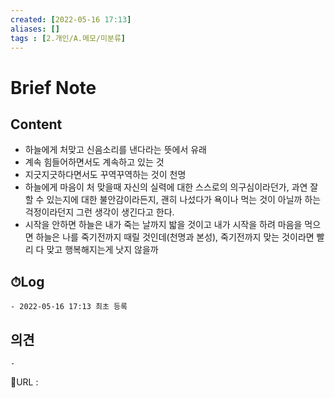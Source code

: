 ```yaml
---
created: [2022-05-16 17:13]
aliases: []
tags : [2.개인/A.메모/미분류]
---
```

# Brief Note
## Content
- 하늘에게 처맞고 신음소리를 낸다라는 뜻에서 유래
- 계속 힘들어하면서도 계속하고 있는 것
- 지긋지긋하다면서도 꾸역꾸역하는 것이 천명
- 하늘에게 마음이 처 맞을때 자신의 실력에 대한 스스로의 의구심이라던가, 과연 잘할 수 있는지에 대한 불안감이라든지, 괜히 나섰다가 욕이나 먹는 것이 아닐까 하는 걱정이라던지 그런 생각이 생긴다고 한다.
- 시작을 안하면 하늘은 내가 죽는 날까지 밟을 것이고 내가 시작을 하려 마음을 먹으면 하늘은 나를 죽기전까지 때릴 것인데(천명과 본성), 죽기전까지 맞는 것이라면 빨리 다 맞고 행복해지는게 낫지 않을까

## ⏱Log
	- 2022-05-16 17:13 최초 등록

## 의견
	-


📙URL :